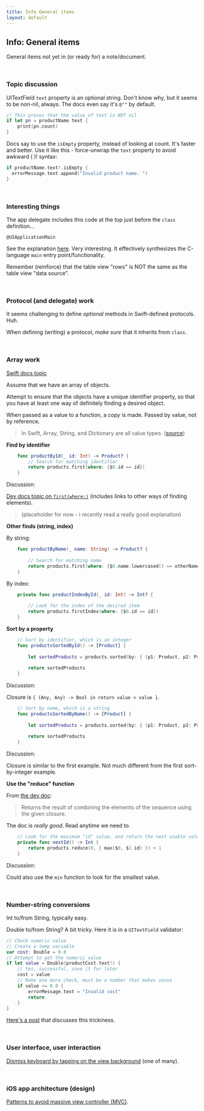 ```yaml
---
title: Info General items
layout: default
---
```


## Info: General items

General items not yet in (or ready for) a note/document.

<br>

### Topic discussion

UITextField `text` property is an optional string. Don't know why, but it seems to be non-nil, always. The docs even say it's `@""` by default. 

```swift
// This proves that the value of text is NOT nil
if let pn = productName.text {
    print(pn.count)
}
```

Docs say to use the `isEmpty` property, instead of looking at count. It's faster and better. Use it like this - force-unwrap the `text` property to avoid awkward ( )! syntax:

```swift
if productName.text!.isEmpty {
  errorMessage.text.append("Invalid product name. ")
}
```

<br>

### Interesting things

The app delegate includes this code at the top just before the `class` definition...

`@UIApplicationMain`

See the explanation [here](https://stackoverflow.com/a/30081440). Very interesting. It effectively synthesizes the C-language `main` entry point/functionality. 

Remember (reinforce) that the table view "rows" is NOT the same as the table view "data source". 

<br>

### Protocol (and delegate) work 

It seems challenging to define *optional* methods in Swift-defined protocols. Huh.

When defining (writing) a protocol, *make sure* that it inherits from `class`. 

<br>

### Array work

[Swift docs topic](https://docs.swift.org/swift-book/LanguageGuide/CollectionTypes.html#ID107)

Assume that we have an array of objects.  

Attempt to ensure that the objects have a unique identifier property, so that you have at least one way of definitely finding a desired object. 

When passed as a value to a function, a *copy* is made. Passed by value, not by reference. 

> In Swift, Array, String, and Dictionary are all value types. ([source](https://developer.apple.com/swift/blog/?id=10))

**Find by identifier**

```swift
    func productById(_ id: Int) -> Product? {
        // Search for matching identifier
        return products.first(where: {$0.id == id})
    }
```

Discussion: 

[Dev docs topic on `first(where:)`](https://developer.apple.com/documentation/swift/array/1848165-first) (includes links to other ways of finding elements).

> (placeholder for now - i recently read a really good explanation)

**Other finds (string, index)**

By string:

```swift
    func productByName(_ name: String) -> Product? {
        
        // Search for matching name
        return products.first(where: {$0.name.lowercased() == otherName})
    }
```

By index: 

```swift
    private func productIndexById(_ id: Int) -> Int? {
        
        // Look for the index of the desired item
        return products.firstIndex(where: {$0.id == id})
    }
```

**Sort by a property**

```swift
    // Sort by identifier, which is an integer
    func productsSortedById() -> [Product] {
        
        let sortedProducts = products.sorted(by: { (p1: Product, p2: Product) -> Bool in return p1.id < p2.id })
        
        return sortedProducts
    }
```

Discussion: 

Closure is `{ (Any, Any) -> Bool in return value < value }`. 

```swift
    // Sort by name, which is a string    
    func productsSortedByName() -> [Product] {
        
        let sortedProducts = products.sorted(by: { (p1: Product, p2: Product) -> Bool in return p1.name.lowercased() < p2.name.lowercased() })
        
        return sortedProducts
    }
```

Discussion:  

Closure is similar to the first example. Not much different from the first sort-by-integer example. 

**Use the "reduce" function**

From [the dev doc](https://developer.apple.com/documentation/swift/array/2298686-reduce):

> Returns the result of combining the elements of the sequence using the given closure.

The doc is *really good*. Read anytime we need to. 

```swift
    // Look for the maximum "id" value, and return the next usable value
    private func nextId() -> Int {
        return products.reduce(0, { max($0, $1.id) }) + 1
    }
```

Discussion: 

Could also use the `min` function to look for the smallest value.

<br>

### Number-string conversions

Int to/from String, typically easy.

Double to/from String? A bit tricky. Here it is in a `UITextField` validator:

```swift
// Check numeric value
// Create a temp variable
var cost: Double = 0.0
// Attempt to get the numeric value
if let value = Double(productCost.text!) {
    // Yes, successful, save it for later
    cost = value
    // Make one more check, must be a number that makes sense
    if value <= 0.0 {
        errorMessage.text = "Invalid cost"
        return
    }
}
```

[Here's a post](https://supereasyapps.com/blog/2015/9/28/how-to-convert-strings-into-double-and-float-values-using-swift-2) that discusses this trickiness. 

<br>

### User interface, user interaction

[Dismiss keyboard by tapping on the view background](https://stackoverflow.com/questions/24126678/close-ios-keyboard-by-touching-anywhere-using-swift) (one of many). 

<br>

### iOS app architecture (design)

[Patterns to avoid massive view controller (MVC)](http://khanlou.com/2014/09/8-patterns-to-help-you-destroy-massive-view-controller/).




<br>
